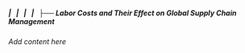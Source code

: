 ##### |   |   |   |   ├── Labor Costs and Their Effect on Global Supply Chain Management

*Add content here*